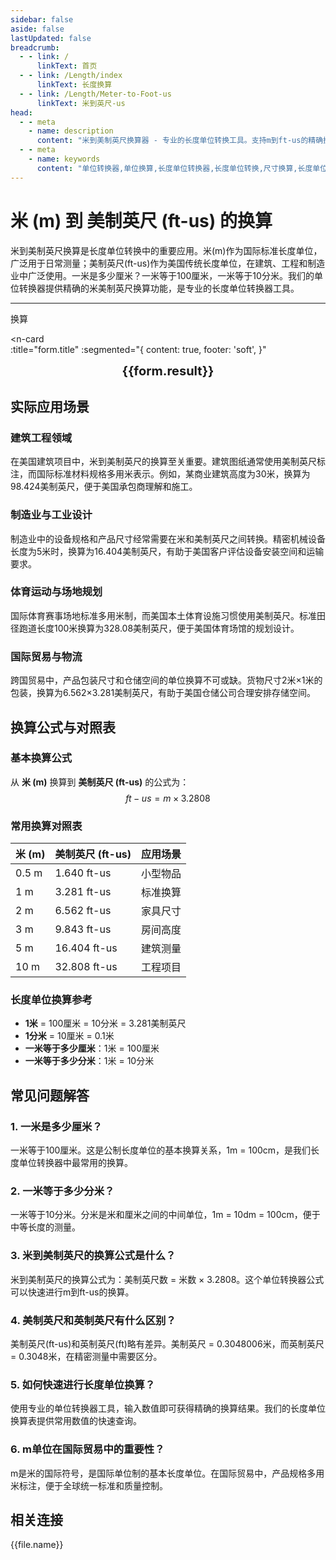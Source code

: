 ```yaml
---
sidebar: false
aside: false
lastUpdated: false
breadcrumb:
  - - link: /
      linkText: 首页
  - - link: /Length/index
      linkText: 长度换算
  - - link: /Length/Meter-to-Foot-us
      linkText: 米到英尺-us
head:
  - - meta
    - name: description
      content: "米到美制英尺换算器 - 专业的长度单位转换工具。支持m到ft-us的精确换算，提供单位转换器、长度单位换算表和尺寸换算。一米是多少厘米？一米等于多少分米？专业解答米单位换算问题。"
  - - meta
    - name: keywords
      content: "单位转换器,单位换算,长度单位转换器,长度单位转换,尺寸换算,长度单位换算表,一米是多少厘米,一米等于多少分米,米,一分米等于多少厘米,一公尺,米的英文,米的单位,m单位,分米,公尺,一米等于多少厘米,1m等于多少cm,一米,米和厘米的换算,m是什么单位,1m是多少,1米等于多少厘米"
---
```

# 米 (m) 到 美制英尺 (ft-us) 的换算

米到美制英尺换算是长度单位转换中的重要应用。米(m)作为国际标准长度单位，广泛用于日常测量；美制英尺(ft-us)作为美国传统长度单位，在建筑、工程和制造业中广泛使用。一米是多少厘米？一米等于100厘米，一米等于10分米。我们的单位转换器提供精确的米美制英尺换算功能，是专业的长度单位转换器工具。

---
<script setup>
import { onMounted, reactive, inject, ref } from 'vue'
import { NButton, NForm, NFormItem, NInput, NInputNumber, NSelect, NCard, useMessage,NGrid ,NGi } from 'naive-ui'
import { defineClientComponent } from 'vitepress'
import { Length } from '../../files';
const seoKey = ['单位转换器','单位换算','长度单位转换器','长度单位转换','尺寸换算','长度单位换算','长度单位换算表','一米是多少厘米啊','一米等于多少分米','米','一米是多少厘米','一分米等于多少厘米','一公尺','米的英文','米的单位','m单位','分米','公尺','一米等于多少厘米','米','1m等于多少cm','一米','米和厘米的换算','m单位','k是什么单位','一米等于多少厘米','m是什么单位','1m是多少','1米等于多少厘米','m']
const convert = inject('convert')

const form = reactive({
  number: null,
  result: '',
  title:'米 (m) 到美制英尺 (ft-us) 的长度单位换算',
})

const convertHandler = () => {
  if (form.number !== null && !isNaN(form.number)) {
    const convertedValue = parseFloat(form.number) * 3.2808
    form.result = `${form.number}m = ${convertedValue.toFixed(4)}ft-us`
  } else {
    form.result = '请输入有效的数值。'
  }
}
</script>

<n-form size="large" :model="form">
  <n-form-item label="米 (m)">
    <n-input-number v-model:value="form.number" placeholder="输入米" style="width: 100%" />
  </n-form-item>
  <n-form-item>
    <n-button type="info" @click="convertHandler" block>换算</n-button>
  </n-form-item>
</n-form>

<n-card  
  :title="form.title"
  :segmented="{
    content: true,
    footer: 'soft',
  }"
>
  <div  style="text-align:center;font-size:20px;">
    <strong>{{form.result}}</strong>
  </div>
    <template #footer>
    <div>
      <span v-for="item of seoKey">{{item}}，</span>
    </div>
  </template>
</n-card>

## 实际应用场景

### 建筑工程领域
在美国建筑项目中，米到美制英尺的换算至关重要。建筑图纸通常使用美制英尺标注，而国际标准材料规格多用米表示。例如，某商业建筑高度为30米，换算为98.424美制英尺，便于美国承包商理解和施工。

### 制造业与工业设计
制造业中的设备规格和产品尺寸经常需要在米和美制英尺之间转换。精密机械设备长度为5米时，换算为16.404美制英尺，有助于美国客户评估设备安装空间和运输要求。

### 体育运动与场地规划
国际体育赛事场地标准多用米制，而美国本土体育设施习惯使用美制英尺。标准田径跑道长度100米换算为328.08美制英尺，便于美国体育场馆的规划设计。

### 国际贸易与物流
跨国贸易中，产品包装尺寸和仓储空间的单位换算不可或缺。货物尺寸2米×1米的包装，换算为6.562×3.281美制英尺，有助于美国仓储公司合理安排存储空间。

## 换算公式与对照表

### 基本换算公式
从 **米 (m)** 换算到 **美制英尺 (ft-us)** 的公式为：
$$ ft-us = m \times 3.2808 $$

### 常用换算对照表
| 米 (m) | 美制英尺 (ft-us) | 应用场景 |
|--------|------------------|----------|
| 0.5 m | 1.640 ft-us | 小型物品 |
| 1 m | 3.281 ft-us | 标准换算 |
| 2 m | 6.562 ft-us | 家具尺寸 |
| 3 m | 9.843 ft-us | 房间高度 |
| 5 m | 16.404 ft-us | 建筑测量 |
| 10 m | 32.808 ft-us | 工程项目 |

### 长度单位换算参考
- **1米** = 100厘米 = 10分米 = 3.281美制英尺
- **1分米** = 10厘米 = 0.1米
- **一米等于多少厘米**：1米 = 100厘米
- **一米等于多少分米**：1米 = 10分米

## 常见问题解答

### 1. 一米是多少厘米？
一米等于100厘米。这是公制长度单位的基本换算关系，1m = 100cm，是我们长度单位转换器中最常用的换算。

### 2. 一米等于多少分米？
一米等于10分米。分米是米和厘米之间的中间单位，1m = 10dm = 100cm，便于中等长度的测量。

### 3. 米到美制英尺的换算公式是什么？
米到美制英尺的换算公式为：美制英尺数 = 米数 × 3.2808。这个单位转换器公式可以快速进行m到ft-us的换算。

### 4. 美制英尺和英制英尺有什么区别？
美制英尺(ft-us)和英制英尺(ft)略有差异。美制英尺 = 0.3048006米，而英制英尺 = 0.3048米，在精密测量中需要区分。

### 5. 如何快速进行长度单位换算？
使用专业的单位转换器工具，输入数值即可获得精确的换算结果。我们的长度单位换算表提供常用数值的快速查询。

### 6. m单位在国际贸易中的重要性？
m是米的国际符号，是国际单位制的基本长度单位。在国际贸易中，产品规格多用米标注，便于全球统一标准和质量控制。

## 相关连接
<n-grid x-gap="12" :cols="2">
  <n-gi v-for="(file, index) in Length" :key="index">
    <n-button
      text
      tag="a"
      :href="file.path"
      type="info"
    >
      {{file.name}}
    </n-button>
  </n-gi>
</n-grid>